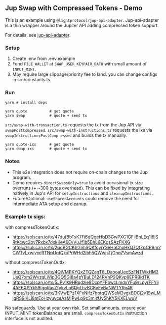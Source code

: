 ## Jup Swap with Compressed Tokens - Demo

This is an example using `@lightprotocol/jup-api-adapter`. Jup-api-adapter is a thin wrapper around the Jupiter API adding compressed token support.

For details, see [jup-api-adapter](https://github.com/Lightprotocol/jup-api-adapter).

### Setup

1. Create .env from .env.example
2. Fund `FILE_WALLET` at `SWAP_USER_KEYPAIR_PATH` with small amount of `INPUT_MINT`.
3. May require large slippage/priority fee to land. you can change configs in src/constants.ts.

### Run

```
yarn # install deps
```

```
yarn quote          # get quote
yarn swap           # quote + send tx
```

`src/swap-with-transaction.ts` requests the tx from the Jup API via `swapPostCompressed`.
`src/swap-with-instructions.ts` requests the ixs via `swapInstructionsPostCompressed` and builds the tx manually.

```
yarn quote-ixs      # get quote
yarn swap-ixs       # quote + send tx
```

### Notes

-   This e2e integration does not require on-chain changes to the Jup program.
-   Demo requires `directSwapsOnly=true` to avoid occasional tx size overruns (+ ~300 bytes overhead). This can be fixed by integrating natively in Jup's API for `setupInstructions` and `cleanupInstructions`.
-   Future/Optional: `useSharedAccounts` could remove the need for intermediate ATA setup and cleanup.

### Example tx sigs:

with compressTokenOutIx:

-   https://solscan.io/tx/47duf8bTsK7Fi6dQgeHbD3GwPXC1GFiiBnLEq1i6jSRtKcwc2by7Rxbx7dxkKeA6EyVuJf1b5BhL6EKgsSAzFKXG
-   https://solscan.io/tx/2qdBGCKhGnhSQKfoyiY3eHoChuHkQ7QtZpCR9m2CWTvLxwivxcRTNpUqtQkxPrWHd2ibh5QWwjsTjGnq7VsmAwzd

without compressTokenOutIx:

-   https://solscan.io/tx/4QiVMPKYQxZTQZagT6LDaooaUecSzFNTWkHM3UsQ7om2WvzqLWip3GQ5Gj8a4pYBuLD124RVnP2QKvp6EPRBidTK
-   https://solscan.io/tx/5JPv1k9HRqdzie8DcpYFFbwcLmdxYFu9rLpyrFFYii4AE6XPfrk59tgpRasZfykvLn6QgLhzBCKxFvBaNWTYRp4K
-   https://solscan.io/tx/3KVwEPz1XFxNifz7hptqQWSeM3vgxBDCj2v1SwLMjgRS9iKLi8mEoHzyuvcsAzMjPwLp9c3mizUy5hKYSKXELwuV

No safeguards. Use at your own risk. Set small amounts. ensure your INPUT_MINT tokenBalances are small. `compressTokenOutIx` instruction interface is not audited.
